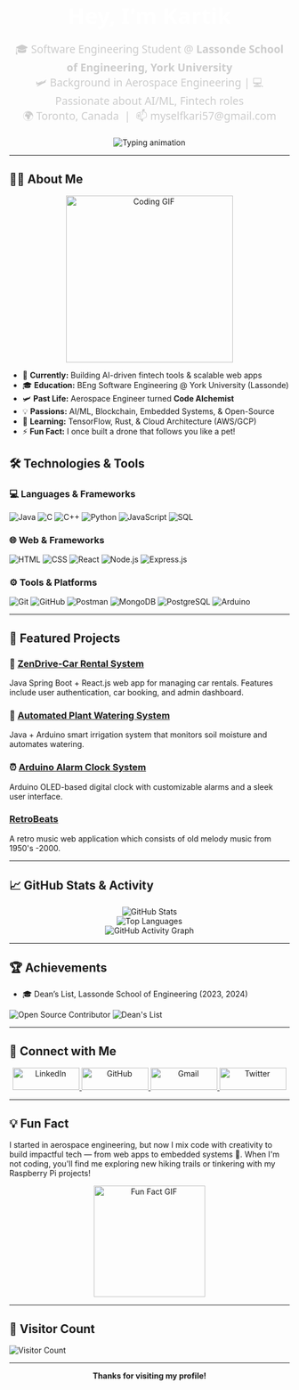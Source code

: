 <h1 align="center" style="font-family: 'Segoe UI', Tahoma, Geneva, Verdana, sans-serif; font-size: 2.5rem; font-weight: bold; color: #ffffff; margin-bottom: 10px;">
    Hey, I'm Kartik
</h1>

<p align="center" style="font-family: 'Segoe UI', Tahoma, Geneva, Verdana, sans-serif; font-size: 1.2rem; color: #cccccc; margin-bottom: 20px;">
  🎓 Software Engineering Student @ <b>Lassonde School of Engineering, York University</b> <br>
  🛩️ Background in Aerospace Engineering | 💻 Passionate about AI/ML, Fintech roles <br>
  🌍 Toronto, Canada &nbsp;|&nbsp; 📫 myselfkari57@gmail.com
</p>




<p align="center">
  <img src="https://readme-typing-svg.demolab.com?font=Fira+Code&weight=600&size=24&duration=4000&pause=1000&color=58A6FF&center=true&vCenter=true&width=600&height=60&lines=Welcome+to+my+GitHub+profile!;Let's+build+something+awesome+together!;Check+out+my+projects+below!" alt="Typing animation">
</p>

---

## 👨‍💻 **About Me**  

<p align="center">
  <img src="https://media.giphy.com/media/qgQUggAC3Pfv687qPC/giphy.gif" width="300" alt="Coding GIF">
</p>

- 🔭 **Currently:** Building AI-driven fintech tools & scalable web apps  
- 🎓 **Education:** BEng Software Engineering @ York University (Lassonde)  
- 🛩️ **Past Life:** Aerospace Engineer turned **Code Alchemist**  
- 💡 **Passions:** AI/ML, Blockchain, Embedded Systems, & Open-Source  
- 🌱 **Learning:** TensorFlow, Rust, & Cloud Architecture (AWS/GCP)  
- ⚡ **Fun Fact:** I once built a drone that follows you like a pet!  


## 🛠️ Technologies & Tools

### 💻 Languages & Frameworks
![Java](https://img.shields.io/badge/-Java-007396?style=flat&logo=java&logoColor=white)
![C](https://img.shields.io/badge/-C-A8B9CC?style=flat&logo=c&logoColor=white)
![C++](https://img.shields.io/badge/-C++-00599C?style=flat&logo=cplusplus&logoColor=white)
![Python](https://img.shields.io/badge/-Python-3776AB?style=flat&logo=python&logoColor=white)
![JavaScript](https://img.shields.io/badge/-JavaScript-F7DF1E?style=flat&logo=javascript&logoColor=black)
![SQL](https://img.shields.io/badge/-SQL-4479A1?style=flat&logo=mysql&logoColor=white)

### 🌐 Web & Frameworks
![HTML](https://img.shields.io/badge/-HTML-E34F26?style=flat&logo=html5&logoColor=white)
![CSS](https://img.shields.io/badge/-CSS-1572B6?style=flat&logo=css3&logoColor=white)
![React](https://img.shields.io/badge/-React-61DAFB?style=flat&logo=react&logoColor=black)
![Node.js](https://img.shields.io/badge/-Node.js-339933?style=flat&logo=node.js&logoColor=white)
![Express.js](https://img.shields.io/badge/-Express-000000?style=flat&logo=express&logoColor=white)

### ⚙️ Tools & Platforms
![Git](https://img.shields.io/badge/-Git-F05032?style=flat&logo=git&logoColor=white)
![GitHub](https://img.shields.io/badge/-GitHub-181717?style=flat&logo=github&logoColor=white)
![Postman](https://img.shields.io/badge/-Postman-FF6C37?style=flat&logo=postman&logoColor=white)
![MongoDB](https://img.shields.io/badge/-MongoDB-47A248?style=flat&logo=mongodb&logoColor=white)
![PostgreSQL](https://img.shields.io/badge/-PostgreSQL-336791?style=flat&logo=postgresql&logoColor=white)
![Arduino](https://img.shields.io/badge/-Arduino-00979D?style=flat&logo=arduino&logoColor=white)


---

## 🧩 Featured Projects

### 🚗 [ZenDrive-Car Rental System](https://github.com/Kartikk28/Car_Rental)
Java Spring Boot + React.js web app for managing car rentals. Features include user authentication, car booking, and admin dashboard.

### 🌱 [Automated Plant Watering System](https://github.com/Kartikk28/Plant-Watering-System-)
Java + Arduino smart irrigation system that monitors soil moisture and automates watering.

### ⏰ [Arduino Alarm Clock System](https://github.com/Kartikk28/Alarm-Clock-System-OLED)
Arduino OLED-based digital clock with customizable alarms and a sleek user interface.

###  [RetroBeats](https://github.com/Kartikk28/RetroBeats)
A retro music web application which consists of old melody music from 1950's -2000.

---

## 📈 GitHub Stats & Activity

<p align="center">
  <img src="https://github-readme-stats.vercel.app/api?username=Kartikk28&show_icons=true&theme=dark" alt="GitHub Stats" />
  <br>
  <img src="https://github-readme-stats.vercel.app/api/top-langs/?username=Kartikk28&layout=compact&theme=dark" alt="Top Languages" />
  <br>
  <img src="https://github-readme-activity-graph.vercel.app/graph?username=Kartikk28&theme=github-dark" alt="GitHub Activity Graph" />
</p>

---

## 🏆 Achievements

- 🎓 Dean’s List, Lassonde School of Engineering (2023, 2024)

![Open Source Contributor](https://img.shields.io/badge/-Open%20Source%20Contributor-blue)
![Dean's List](https://img.shields.io/badge/-Dean's%20List-orange)

---

## 🤝 Connect with Me

<p align="center">
  <a href="https://www.linkedin.com/in/kartik-sharma-8859b819a" target="_blank">
    <img src="https://img.shields.io/badge/-LinkedIn-0A66C2?style=for-the-badge&logo=linkedin&logoColor=white" alt="LinkedIn" style="height: 40px; width: 120px;">
  </a>  
  <a href="https://github.com/Kartikk28" target="_blank">
    <img src="https://img.shields.io/badge/-GitHub-181717?style=for-the-badge&logo=github&logoColor=white" alt="GitHub" style="height: 40px; width: 120px;">
  </a>  
  <a href="mailto:myselfkari57@gmail.com" target="_blank">
    <img src="https://img.shields.io/badge/-Gmail-EA4335?style=for-the-badge&logo=gmail&logoColor=white" alt="Gmail" style="height: 40px; width: 120px;">
  </a>  
  <a href="https://twitter.com/yourhandle" target="_blank">
    <img src="https://img.shields.io/badge/-Twitter-1DA1F2?style=for-the-badge&logo=twitter&logoColor=white" alt="Twitter" style="height: 40px; width: 120px;">
  </a>
</p>

---

## 💡 Fun Fact
I started in aerospace engineering, but now I mix code with creativity to build impactful tech — from web apps to embedded systems 🚀. When I'm not coding, you'll find me exploring new hiking trails or tinkering with my Raspberry Pi projects!

<p align="center">
  <img src="https://media.giphy.com/media/l0HlNaQ6gWfllcjDO/giphy.gif" alt="Fun Fact GIF" width="200">
</p>

---

## 🌟 Visitor Count
![Visitor Count](https://profile-counter.glitch.me/Kartikk28/count.svg)

---

<p align="center">
  <b>Thanks for visiting my profile! </b>
</p>
